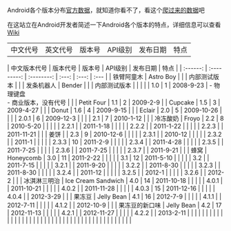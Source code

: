 Android各个版本分布[官方数据](https://developer.android.com/about/dashboards/index.html)，就知道你看不了，看这个[爬过来的数据](https://www.bidouille.org/misc/androidcharts)吧


在这站立在Android开发者简述一下Android各个版本的特点，详细信息可以查看[Wiki](https://en.wikipedia.org/wiki/Android_version_history)


<table width="100%">
    <tr>
        <td>中文代号</td>
        <td>英文代号</td>
        <td>版本号</td>
        <td>API级别</td>
        <td>发布日期</td>
        <td>特点</td>
    </tr>
</table>
| 中文版本代号 | 版本代号 | 版本号 | API级别 | 发布日期 | 特点 |
| :------: | :---------: | :--------: | :---: | :---: | :--- |
| 铁臂阿童木 | Astro Boy | | | 内部测试版本 | |
| 发条机器人 | Bender | | | 内部测试版本 | |
|  |  | 1.0 | 1 | 2008-9-23 | - 物理键盘 <br> - 商业版本，没有代号 |
| | Petit Four | 1.1 | 2 | 2009-2-9 
| | Cupcake | 1.5 | 3 | 2009-4-27 | 
| | Donut | 1.6 | 4 | 2009-9-15 |
| | Eclair | 2.0 | 5 | 2009-10-26 | 
| | | 2.0.1 | 6 | 2009-12-3 |
| | | 2.1 | 7 | 2010-1-12 | |
| 冷冻酸奶 | Froyo | 2.2 | 8 | 2010-5-20 | |
| | | 2.2.1 |  | 2011-1-18 | |
| | | 2.2.2 | | 2011-1-22 | |
| | | 2.2.3 | | 2011-11-21 | |
| 姜饼 | | 2.3 | 9 | 2010-12-6 | |
| | | 2.3.1 |  | 2010-12 | |
| | | 2.3.2 | | 2011-1 | |
| | | 2.3.3 | 10 | 2011-2-9 | |
| | | 2.3.4 | | 2011-4-28 | |
| | | 2.3.5 | | 2011-7-25 | |
| | | 2.3.6 | | 2011-7-25 | |
| | | 2.3.7 | | 2011-9-21 | |
| 蜂窝 | Honeycomb | 3.0 | 11 | 2011-2-22 | |
| | | 3.1 | 12 | 2011-5-10 | |
| | | 3.2 | | 2011-7-15 | |
| | | 3.2.1 | | 2011-9-20 | |
| | | 3.2.2 | | 2011-8-30 | |
| | | 3.2.3 | | 2011-8-30 | |
| | | 3.2.4 | | 2011-12 | |
| | | 3.2.5 | | 2012-1 | |
| | | 3.2.6 | | 2012-2 | |
| 冰淇淋三明治 | Ice Cream Sandwich | 4.0 | 14 | 2011-10-18 | |
| | | 4.0.1 | | 2011-10-21 | |
| | | 4.0.2 | | 2011-11-28 | |
| | | 4.0.3 | 15 | 2011-12-16 | |
| | | 4.0.4 | | 2012-3-29 | |
| 果冻豆 | Jelly Bean | 4.1 | 16 | 2012-7-9 | |
| | | 4.1.1 | | 2012-7-11 | |
| | | 4.1.2 | | 2012-10-9 | |
| 果冻豆的新口味 | Jelly Bean | 4.2 | 17 | 2012-11-13 | |
| | | 4.2.1 | | 2012-11-27 | |
| | | 4.2.2 | | 2013-2-11 | |
| | | | | | |
| | | | | | |
| | | | | | |
| | | | | | |
| | | | | | |
| | | | | | |
